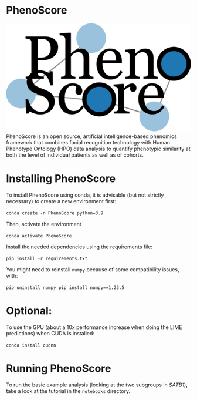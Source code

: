# PhenoScore
![PhenoScore logo](phenoscore_logo.png) 
PhenoScore is an open source, artificial intelligence-based phenomics framework that combines facial recognition technology with Human Phenotype Ontology (HPO) data analysis to quantify phenotypic similarity at both the level of individual patients as well as of cohorts.

# Installing PhenoScore

To install PhenoScore using conda, it is advisable (but not strictly necessary) to create a new environment first:

`conda create -n PhenoScore python=3.9`

Then, activate the environment

`conda activate PhenoScore`

Install the needed dependencies using the requirements file:

`pip install -r requirements.txt`

You might need to reinstall ``numpy`` because of some compatibility issues, with:

`pip uninstall numpy
pip install numpy==1.23.5`

# Optional:
To use the GPU (about a 10x performance increase when doing the LIME predictions) when CUDA is installed:

`conda install cudnn`

# Running PhenoScore

To run the basic example analysis (looking at the two subgroups in _SATB1_), take a look at the tutorial in the ``notebooks`` directory. 

